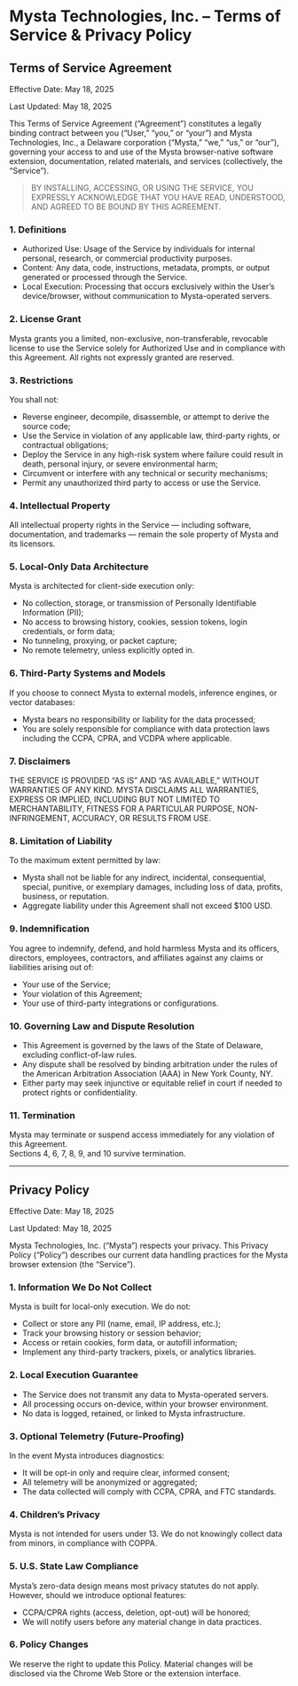 # Mysta Technologies, Inc. – Terms of Service & Privacy Policy

## Terms of Service Agreement

Effective Date: May 18, 2025

Last Updated: May 18, 2025

This Terms of Service Agreement (“Agreement”) constitutes a legally binding contract between you (“User,” “you,” or “your”) and Mysta Technologies, Inc., a Delaware corporation (“Mysta,” “we,” “us,” or “our”), governing your access to and use of the Mysta browser-native software extension, documentation, related materials, and services (collectively, the “Service”).

> BY INSTALLING, ACCESSING, OR USING THE SERVICE, YOU EXPRESSLY ACKNOWLEDGE THAT YOU HAVE READ, UNDERSTOOD, AND AGREED TO BE BOUND BY THIS AGREEMENT.

### 1. Definitions

- Authorized Use: Usage of the Service by individuals for internal personal, research, or commercial productivity purposes.
- Content: Any data, code, instructions, metadata, prompts, or output generated or processed through the Service.
- Local Execution: Processing that occurs exclusively within the User’s device/browser, without communication to Mysta-operated servers.

### 2. License Grant

Mysta grants you a limited, non-exclusive, non-transferable, revocable license to use the Service solely for Authorized Use and in compliance with this Agreement. All rights not expressly granted are reserved.

### 3. Restrictions

You shall not:

- Reverse engineer, decompile, disassemble, or attempt to derive the source code;
- Use the Service in violation of any applicable law, third-party rights, or contractual obligations;
- Deploy the Service in any high-risk system where failure could result in death, personal injury, or severe environmental harm;
- Circumvent or interfere with any technical or security mechanisms;
- Permit any unauthorized third party to access or use the Service.

### 4. Intellectual Property

All intellectual property rights in the Service — including software, documentation, and trademarks — remain the sole property of Mysta and its licensors.

### 5. Local-Only Data Architecture

Mysta is architected for client-side execution only:

- No collection, storage, or transmission of Personally Identifiable Information (PII);
- No access to browsing history, cookies, session tokens, login credentials, or form data;
- No tunneling, proxying, or packet capture;
- No remote telemetry, unless explicitly opted in.

### 6. Third-Party Systems and Models

If you choose to connect Mysta to external models, inference engines, or vector databases:

- Mysta bears no responsibility or liability for the data processed;
- You are solely responsible for compliance with data protection laws including the CCPA, CPRA, and VCDPA where applicable.

### 7. Disclaimers

THE SERVICE IS PROVIDED “AS IS” AND “AS AVAILABLE,” WITHOUT WARRANTIES OF ANY KIND. MYSTA DISCLAIMS ALL WARRANTIES, EXPRESS OR IMPLIED, INCLUDING BUT NOT LIMITED TO MERCHANTABILITY, FITNESS FOR A PARTICULAR PURPOSE, NON-INFRINGEMENT, ACCURACY, OR RESULTS FROM USE.

### 8. Limitation of Liability

To the maximum extent permitted by law:

- Mysta shall not be liable for any indirect, incidental, consequential, special, punitive, or exemplary damages, including loss of data, profits, business, or reputation.
- Aggregate liability under this Agreement shall not exceed $100 USD.

### 9. Indemnification

You agree to indemnify, defend, and hold harmless Mysta and its officers, directors, employees, contractors, and affiliates against any claims or liabilities arising out of:

- Your use of the Service;
- Your violation of this Agreement;
- Your use of third-party integrations or configurations.

### 10. Governing Law and Dispute Resolution

- This Agreement is governed by the laws of the State of Delaware, excluding conflict-of-law rules.
- Any dispute shall be resolved by binding arbitration under the rules of the American Arbitration Association (AAA) in New York County, NY.
- Either party may seek injunctive or equitable relief in court if needed to protect rights or confidentiality.

### 11. Termination

Mysta may terminate or suspend access immediately for any violation of this Agreement.  
Sections 4, 6, 7, 8, 9, and 10 survive termination.

---

## Privacy Policy

Effective Date: May 18, 2025

Last Updated: May 18, 2025

Mysta Technologies, Inc. (“Mysta”) respects your privacy. This Privacy Policy (“Policy”) describes our current data handling practices for the Mysta browser extension (the “Service”).

### 1. Information We Do Not Collect

Mysta is built for local-only execution. We do not:

- Collect or store any PII (name, email, IP address, etc.);
- Track your browsing history or session behavior;
- Access or retain cookies, form data, or autofill information;
- Implement any third-party trackers, pixels, or analytics libraries.

### 2. Local Execution Guarantee

- The Service does not transmit any data to Mysta-operated servers.
- All processing occurs on-device, within your browser environment.
- No data is logged, retained, or linked to Mysta infrastructure.

### 3. Optional Telemetry (Future-Proofing)

In the event Mysta introduces diagnostics:

- It will be opt-in only and require clear, informed consent;
- All telemetry will be anonymized or aggregated;
- The data collected will comply with CCPA, CPRA, and FTC standards.

### 4. Children’s Privacy

Mysta is not intended for users under 13. We do not knowingly collect data from minors, in compliance with COPPA.

### 5. U.S. State Law Compliance

Mysta’s zero-data design means most privacy statutes do not apply. However, should we introduce optional features:

- CCPA/CPRA rights (access, deletion, opt-out) will be honored;
- We will notify users before any material change in data practices.

### 6. Policy Changes

We reserve the right to update this Policy. Material changes will be disclosed via the Chrome Web Store or the extension interface.
